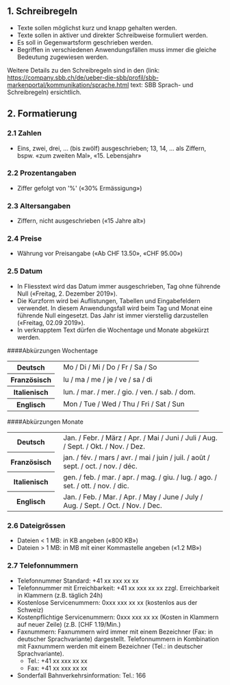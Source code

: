 ## 1. Schreibregeln
* Texte sollen möglichst kurz und knapp gehalten werden.
* Texte sollen in aktiver und direkter Schreibweise formuliert werden.
* Es soll in Gegenwartsform geschrieben werden.
* Begriffen in verschiedenen Anwendungsfällen muss immer die gleiche Bedeutung zugewiesen werden.

Weitere Details zu den Schreibregeln sind in den (link: https://company.sbb.ch/de/ueber-die-sbb/profil/sbb-markenportal/kommunikation/sprache.html text: SBB Sprach- und Schreibregeln) ersichtlich.

## 2. Formatierung
### 2.1 Zahlen
* Eins, zwei, drei, ... (bis zwölf) ausgeschrieben; 13, 14, ... als Ziffern, bspw. «zum zweiten Mal», «15. Lebensjahr»

### 2.2 Prozentangaben
* Ziffer gefolgt von '%' («30% Ermässigung»)

### 2.3 Altersangaben 
* Ziffern, nicht ausgeschrieben («15 Jahre alt»)

### 2.4 Preise
* Währung vor Preisangabe («Ab CHF 13.50», «CHF 95.00»)

### 2.5 Datum
* In Fliesstext wird das Datum immer ausgeschrieben, Tag ohne führende Null («Freitag, 2. Dezember 2019»).
* Die Kurzform wird bei Auflistungen, Tabellen und Eingabefeldern verwendet. In diesem Anwendungsfall wird beim Tag und Monat eine führende Null eingesetzt. Das Jahr ist immer vierstellig darzustellen («Freitag, 02.09 2019»).
* In verknapptem Text dürfen die Wochentage und Monate abgekürzt werden.

####Abkürzungen Wochentage

<table>
		<tr>
		<th>Deutsch</th>
		<td style="padding-left:20px">Mo / Di / Mi / Do / Fr / Sa / So</td>
		</tr>
		<tr>
		<th>Französisch</th>
		<td style="padding-left:20px">lu / ma / me / je / ve / sa / di</td>
		</tr>
		<tr>
		<th>Italienisch</th>
		<td style="padding-left:20px">lun. / mar. / mer. / gio. / ven. / sab. / dom.</td>
		</tr>
		<tr>
		<th>Englisch</th>
		<td style="padding-left:20px">Mon / Tue / Wed / Thu / Fri / Sat / Sun</td>
		</tr>
	</table>

####Abkürzungen Monate
<table>
		<tr>
		<th>Deutsch</th>
		<td style="padding-left:20px">Jan. / Febr. / März / Apr. / Mai / Juni / Juli / Aug. / Sept. / Okt. / Nov. / Dez.</td>
		</tr>
		<tr>
		<th>Französisch</th>
		<td style="padding-left:20px">jan. / fév. / mars / avr. / mai / juin / juil. / août / sept. / oct. / nov. / déc.</td>
		</tr>
		<tr>
		<th>Italienisch</th>
		<td style="padding-left:20px">gen. / feb. / mar. / apr. / mag. / giu. / lug. / ago. / set. / ott. / nov. / dic.</td>
		</tr>
		<tr>
		<th>Englisch</th>
		<td style="padding-left:20px">Jan. / Feb. / Mar. / Apr. / May / June / July / Aug. / Sept. / Oct. / Nov. / Dec.</td>
		</tr>
		<tr>
		</tr>
	</table>

### 2.6 Dateigrössen
* Dateien  < 1 MB: in KB angeben («800 KB»)
* Dateien  > 1 MB: in MB mit einer Kommastelle angeben («1.2 MB»)

### 2.7 Telefonnummern
* Telefonnummer Standard: +41 xx xxx xx xx
* Telefonnummer mit Erreichbarkeit: +41 xx xxx xx xx zzgl. Erreichbarkeit in Klammern (z.B. täglich 24h)
* Kostenlose Servicenummern: 0xxx xxx xx xx (kostenlos aus der Schweiz)
* Kostenpflichtige Servicenummern: 0xxx xxx xx xx (Kosten in Klammern auf neuer Zeile) (z.B. [CHF 1.19/Min.)
* Faxnummern: Faxnummern wird immer mit einem Bezeichner (Fax: in deutscher Sprachvariante) dargestellt. Telefonnummern in Kombination mit Faxnummern werden mit einem Bezeichner (Tel.: in deutscher Sprachvariante).
    * Tel.: +41 xx xxx xx xx 
    * Fax: +41 xx xxx xx xx 
* Sonderfall Bahnverkehrsinformation: Tel.: 166